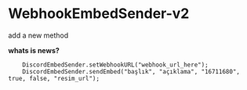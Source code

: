 # WebhookEmbedSender-v2
add a new method

**whats is news?**

        DiscordEmbedSender.setWebhookURL("webhook_url_here");
        DiscordEmbedSender.sendEmbed("başlık", "açıklama", "16711680", true, false, "resim_url");
